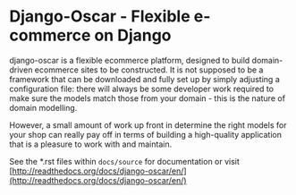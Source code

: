 # Django-Oscar - Flexible e-commerce on Django

django-oscar is a flexible ecommerce platform, designed to build domain-driven
ecommerce sites to be constructed.  It is not supposed to be a framework that can
be downloaded and fully set up by simply adjusting a configuration file: there
will always be some developer work required to make sure the models match those
from your domain - this is the nature of domain modelling.

However, a small amount of work up front in determine the right models for your
shop can really pay off in terms of building a high-quality application that
is a pleasure to work with and maintain.

See the *.rst files within `docs/source` for documentation or visit
[http://readthedocs.org/docs/django-oscar/en/](http://readthedocs.org/docs/django-oscar/en/)